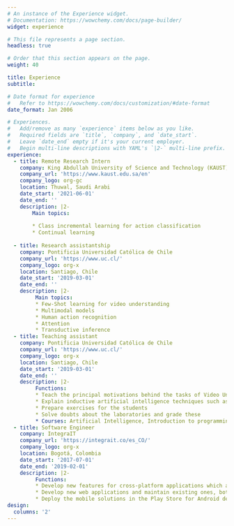 ```yaml
---
# An instance of the Experience widget.
# Documentation: https://wowchemy.com/docs/page-builder/
widget: experience

# This file represents a page section.
headless: true

# Order that this section appears on the page.
weight: 40

title: Experience
subtitle:

# Date format for experience
#   Refer to https://wowchemy.com/docs/customization/#date-format
date_format: Jan 2006

# Experiences.
#   Add/remove as many `experience` items below as you like.
#   Required fields are `title`, `company`, and `date_start`.
#   Leave `date_end` empty if it's your current employer.
#   Begin multi-line descriptions with YAML's `|2-` multi-line prefix.
experience:
  - title: Remote Research Intern
    company: King Abdullah University of Science and Technology (KAUST)
    company_url: 'https://www.kaust.edu.sa/en'
    company_logo: org-gc
    location: Thuwal, Saudi Arabi
    date_start: '2021-06-01'
    date_end: ''
    description: |2-
        Main topics:
        
        * Class incremental learning for action classification
        * Continual learning
        
  - title: Research assistantship
    company: Pontificia Universidad Católica de Chile
    company_url: 'https://www.uc.cl/'
    company_logo: org-x
    location: Santiago, Chile
    date_start: '2019-03-01'
    date_end: ''
    description: |2-
         Main topics:
         * Few-Shot learning for video understanding
         * Multimodal models
         * Human action recognition
         * Attention
         * Transductive inference
  - title: Teaching assistant
    company: Pontificia Universidad Católica de Chile
    company_url: 'https://www.uc.cl/'
    company_logo: org-x
    location: Santiago, Chile
    date_start: '2019-03-01'
    date_end: ''
    description: |2-
         Functions:
         * Teach the principal motivations behind the tasks of Video Understanding and Visual question answering and how these tasks have been addressed
         * Explain inductive artificial intelligence techniques such as SVM, Random Forest, Naive Bayes, Neural Networks, Deep Learning, etc
         * Prepare exercises for the students
         * Solve doubts about the laboratories and grade these
         * Courses: Artificial Intelligence, Introduction to programming, Deep Learning, Recommender Systems, Visual Question Answering, Video understanding 
  - title: Software Engineer
    company: IntegraIT
    company_url: 'https://integrait.co/es_CO/'
    company_logo: org-x
    location: Bogotá, Colombia
    date_start: '2017-07-01'
    date_end: '2019-02-01'
    description: |2-
         Functions:
         * Develop new features for cross-platform applications which are designed for vaccine management using frameworks like Ionic
         * Develop new web applications and maintain existing ones, both frontend, and backend parts
         * Deploy the mobile solutions in the Play Store for Android devices and the App Store for iOS devices 
design:
  columns: '2'
---
```

